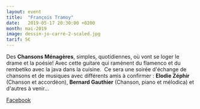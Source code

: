 ```yaml
---
layout: event
title:  "François Tramoy"
date:   2019-05-17 20:30:00 +0200
month: mai-2019
image: dessin-jo-carré-2-scaled.jpg
tarif: 5€
---
```


Des **Chansons Ménagères**, simples, quotidiennes, où vont se loger le drame et la poésie! Avec cette guitare qui ramènent du flamenco et du rembetiko avec la java dans la cuisine.  Ce sera une soirée d'échange de chansons et de musiques avec différents amis à confirmer : **Elodie Zéphir** (Chanson et accordéon), **Bernard Gauthier** (Chanson, piano et mélodica) et d'autres à venir...

[Facebook](https://www.facebook.com/Fran%C3%A7ois-Tramoy-494475710945439/)
